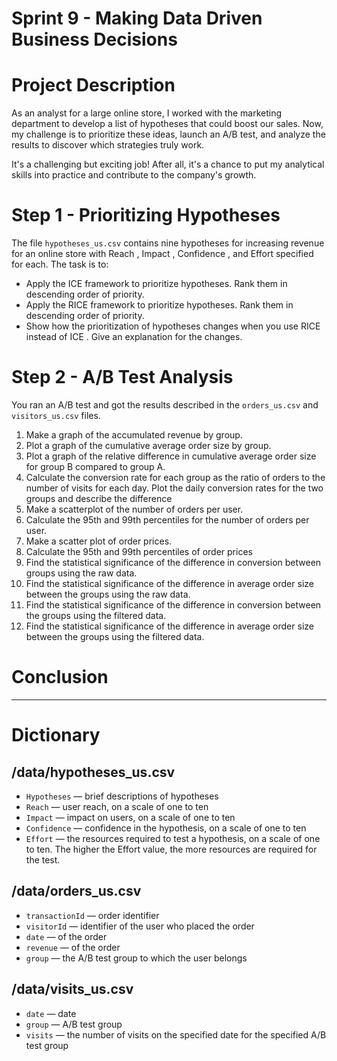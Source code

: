 # Sprint 9 - Making Data Driven Business Decisions


# Project Description

As an analyst for a large online store, I worked with the marketing department to develop a list of hypotheses that could boost our sales. Now, my challenge is to prioritize these ideas, launch an A/B test, and analyze the results to discover which strategies truly work.

It's a challenging but exciting job! After all, it's a chance to put my analytical skills into practice and contribute to the company's growth. 

# Step 1 - Prioritizing Hypotheses

The file `hypotheses_us.csv` contains nine hypotheses for increasing revenue for an online store with Reach , Impact , Confidence , and Effort specified for each. The task is to: 
- Apply the ICE framework to prioritize hypotheses. Rank them in descending order of priority. 
- Apply the RICE framework to prioritize hypotheses. Rank them in descending order of priority. 
- Show how the prioritization of hypotheses changes when you use RICE instead of ICE . Give an explanation for the changes.

# Step 2 - A/B Test Analysis

You ran an A/B test and got the results described in the `orders_us.csv` and `visitors_us.csv` files.

1. Make a graph of the accumulated revenue by group.
2. Plot a graph of the cumulative average order size by group.
3. Plot a graph of the relative difference in cumulative average order size for group B compared to group A.
4. Calculate the conversion rate for each group as the ratio of orders to the number of visits for each day. Plot the daily conversion rates for the two groups and describe the difference
5. Make a scatterplot of the number of orders per user.
6. Calculate the 95th and 99th percentiles for the number of orders per user.
7. Make a scatter plot of order prices.
8. Calculate the 95th and 99th percentiles of order prices
9. Find the statistical significance of the difference in conversion between groups using the raw data.
10. Find the statistical significance of the difference in average order size between the groups using the raw data.
11. Find the statistical significance of the difference in conversion between the groups using the filtered data.
12. Find the statistical significance of the difference in average order size between the groups using the filtered data.

# Conclusion

---
# Dictionary

## /data/hypotheses_us.csv
- `Hypotheses` — brief descriptions of hypotheses
- `Reach` — user reach, on a scale of one to ten
- `Impact` — impact on users, on a scale of one to ten
- `Confidence` — confidence in the hypothesis, on a scale of one to ten
- `Effort` — the resources required to test a hypothesis, on a scale of one to ten. The higher the Effort value, the more resources are required for the test.

## /data/orders_us.csv
- `transactionId` — order identifier
- `visitorId` — identifier of the user who placed the order
- `date` — of the order
- `revenue` — of the order
- `group` — the A/B test group to which the user belongs

## /data/visits_us.csv
- `date` — date
- `group` — A/B test group
- `visits` — the number of visits on the specified date for the specified A/B test group